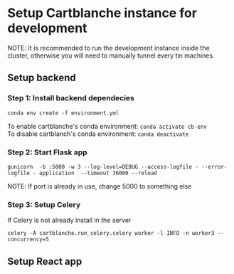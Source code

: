 # Setup Cartblanche instance for development

NOTE: It is recommended to run the development instance inside the cluster, otherwise you will need to manually tunnel every tin machines.

## Setup backend
### Step 1: Install backend dependecies


`conda env create -f environment.yml`

To enable cartblanche's conda environment: `conda activate cb-env`</br>
To disable cartblanch's conda environment: `conda deactivate`

### Step 2: Start Flask app

`gunicorn  -b :5000 -w 3 --log-level=DEBUG --access-logfile - --error-logfile - application  --timeout 36000 --reload`

NOTE: If port is already in use, change 5000 to something else

### Step 3: Setup Celery

If Celery is not already install in the server

`celery -A cartblanche.run_celery.celery worker -l INFO -n worker3 --concurrency=5`

## Setup React app

